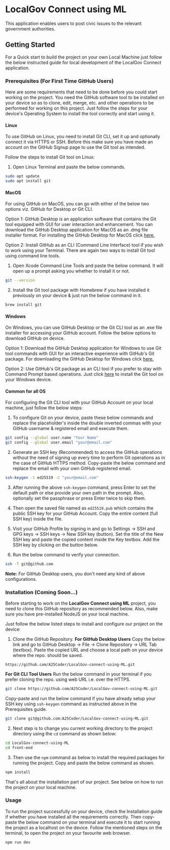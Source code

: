 # LocalGov Connect using ML
This application enables users to post civic issues to the relevant government authorities.

## Getting Started
For a Quick start to build the project on your own Local Machine just follow the below instructed guide for local development of the LocalGov Connect application.

### Prerequisites (For First Time GitHub Users)
Here are some requirements that need to be done before you could start working on the project. You need the GitHub software tool to be installed on your device so as to clone, edit, merge, etc. and other operations to be performed for working on this project. Just follow the steps for your device's Operating System to install the tool correctly and start using it.

#### Linux
To use GitHub on Linux, you need to install Git CLI, set it up and optionally connect it via HTTPS or SSH. Before this make sure you have made an account on the GitHub Signup page to use the Git tool as intended.

Follow the steps to install Git tool on Linux:
1. Open Linux Terminal and paste the below commands.
```sh
sudo apt update
sudo apt install git
```

#### MacOS
For using GitHub on MacOS, you can go with either of the below two options viz. GitHub for Desktop or Git CLI.

Option 1:
GitHub Desktop is an application software that contains the Git tool equipped with GUI for user interaction and enhancement. You can download the GitHub Desktop application for MacOS as an .dmg file installer format. For installing the GitHub Desktop for MacOS click [here.](https://central.github.com/deployments/desktop/desktop/latest/darwin)

Option 2:
Install GitHub as an CLI (Command Line Interface) tool if you wish to work using your Terminal. There are again two ways to install Git tool using command line tools.

1. Open Xcode Command Line Tools and paste the below command. It will open up a prompt asking you whether to install it or not.
```sh
git --version
```

2. Install the Git tool package with Homebrew if you have installed it previously on your device & just run the below command in it.
```sh
brew install git
```

#### Windows
On Windows, you can use GitHub Desktop or the Git CLI tool as an .exe file installer for accessing your GitHub account. Follow the below options to download GitHub on device.

Option 1:
Download the GitHub Desktop application for Windows to use Git tool commands with GUI for an interactive experience with GitHub's Git package. For downloading the GitHub Desktop for Windows click [here.](https://central.github.com/deployments/desktop/desktop/latest/win32)

Option 2:
Use GitHub's Git package as an CLI tool if you prefer to stay with Command Prompt based operations. Just click [here](https://github.com/git-for-windows/git/releases/download/v2.50.1.windows.1/Git-2.50.1-64-bit.exe) to install the Git tool on your Windows device.

#### Common for all OS
For configuring the Git CLI tool with your GitHub Account on your local machine, just follow the below steps:

1. To configure Git on your device, paste these below commands and replace the placeholder's inside the double inverted commas with your GitHub username & registered email and execute them.
```sh
git config --global user.name "Your Name"
git config --global user.email "your@email.com"
```

2. Generate an SSH key (Recommended) to access the GitHub operations without the need of signing up every time to perform Git operations as in the case of GitHub HTTPS method. Copy-paste the below command and replace the email with your own GitHub registered email.
```sh
ssh-keygen -t ed25519 -C "your@email.com"
```

3. After running the above `ssh-keygen` command, press Enter to set the default path or else provide your own path in the prompt. Also, optionally set the passphrase or press Enter twice to skip them.

4. Then open the saved file named as `ed25519.pub` which contains the public SSH key for your GitHub Account. Copy the entire content (full SSH key) inside the file.

5. Visit your GitHub Profile by signing in and go to Settings -> SSH and GPG keys -> SSH keys -> New SSH key (button). Set the title of the New SSH key and paste the copied content inside the Key textbox. Add the SSH key by clicking on the button below.

6. Run the below command to verify your connection.
```sh
ssh -T git@github.com
```

**Note:** For GitHub Desktop users, you don't need any kind of above configurations.
 
### Installation (Coming Soon...)
Before starting to work on the **LocalGov Connect using ML** project, you need to clone this GitHub repository as recommended below. Also, make sure you have pre-installed NodeJS on your local machine.

Just follow the below listed steps to install and configure our project on the device:
1. Clone the GitHub Repository.
**For GitHub Desktop Users**
Copy the below link and go to GitHub Desktop -> File -> Clone Repository -> URL Tab (textbox). Paste the copied URL and choose a local path on your device where the repo. should be saved.
```
https://github.com/A25Coder/LocalGov-connect-using-ML.git
```

**For Git CLI Tool Users**
Run the below command in your terminal if you prefer cloning the repo. using web URL i.e. over the HTTPS.
```sh
git clone https://github.com/A25Coder/LocalGov-connect-using-ML.git
```

Copy-paste and run the below command if you have already setup your SSH key using `ssh-keygen` command as instructed above in the Prerequisites guide.
```sh
git clone git@github.com:A25Coder/LocalGov-connect-using-ML.git
```

2. Next step is to change you current working directory to the project directory using the `cd` command as shown below:
```sh
cd LocalGov-connect-using-ML
cd front-end
```

3. Then use the `npm` command as below to install the required packages for running the project. Copy and paste the below command as shown.
```sh
npm install
```

That's all about the installation part of our project. See below on how to run the project on your local machine.

### Usage
To run the project successfully on your device, check the Installation guide if whether you have installed all the requirements correctly. Then copy-paste the below command on your terminal and execute it to start running the project as a localhost on the device. Follow the mentioned steps on the terminal, to open the project on your favourite web browser.
```sh
npm run dev
```
